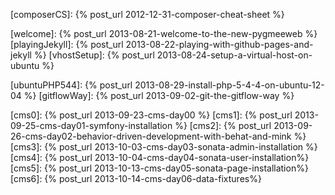 <!--- LINKS LIBRARY
This is a link library that permit to centralize blog's links

this is mainly geared toward site inner links
any changes made to an url can be easily reflected here
and be used on both site's posts

Need to include this library in posts or page to use it
When included on a post file, put it just before your intro paragraphe.

{% highlight yaml %}
end of front matter
---

{\% include _links_library.markdown \%}
Intro paragraphe
{% endhighlight %}

this is the include tag. just remove the **remove**

{remove% include _links_library.markdown %remove}

--->


<!--- ++++++++++++++++++++++ SITE'S PAGES ++++++++++++++++++++++ --->

[composerCS]: {% post_url 2012-12-31-composer-cheat-sheet %}

[welcome]: {% post_url 2013-08-21-welcome-to-the-new-pygmeeweb %}
[playingJekyll]: {% post_url 2013-08-22-playing-with-github-pages-and-jekyll %}
[vhostSetup]: {% post_url 2013-08-24-setup-a-virtual-host-on-ubuntu %}

[ubuntuPHP544]: {% post_url 2013-08-29-install-php-5-4-4-on-ubuntu-12-04 %}
[gitflowWay]: {% post_url 2013-09-02-git-the-gitflow-way %}

[cms0]: {% post_url 2013-09-23-cms-day00 %}
[cms1]: {% post_url 2013-09-25-cms-day01-symfony-installation %}
[cms2]: {% post_url 2013-09-26-cms-day02-behavior-driven-development-with-behat-and-mink %}
[cms3]: {% post_url 2013-10-03-cms-day03-sonata-admin-installation %}
[cms4]: {% post_url 2013-10-04-cms-day04-sonata-user-installation%}
[cms5]: {% post_url 2013-10-13-cms-day05-sonata-page-installation%}
[cms6]: {% post_url 2013-10-14-cms-day06-data-fixtures%}


[tuto.dev]: https://tuto.dev

[prey]: https://preyproject.com/
[preySignup]: https://panel.preyproject.com/signup
[preyDownload]: https://preyproject.com/download
[preyPanel]: https://panel.preyproject.com/app

<!--- ++++++++++++++++++++++ EXTERNAL PAGES ++++++++++++++++++++++ --->
[jekyll]: https://jekyllrb.com/
[leonard]: https://leonard.io/blog/2012/05/installing-ruby-1-9-3-on-ubuntu-12-04-precise-pengolin/

[ghpages]: https://pages.github.com/
[ghpagesdoc]: https://help.github.com/categories/20/articles

[Symfony]: https://symfony.com/
[Symfony2Doc]: https://symfony.com/doc/current/
[Symfony download]: https://symfony.com/download
[SymfonyDoc]: https://symfony.com/doc/current/index.html
[Symfony file permissions]: https://symfony.com/doc/current/book/installation.html#configuration-and-setup

[symfonyCMF]: https://cmf.symfony.com/
[Jobeet2]: https://www.ens.ro/2012/03/21/jobeet-tutorial-with-symfony2/

[Doctrine fixtures Bundle]: https://symfony.com/doc/current/bundles/DoctrineFixturesBundle/

[Behat]: https://behat.org/
[read behat doc]: https://docs.behat.org
[More about features on behat.org]: https://docs.behat.org/quick_intro.html#more-about-features
[steps documentation on behat.org]: https://docs.behat.org/quick_intro.html#more-about-steps
[Behat symfony extension]: https://extensions.behat.org/symfony2/
[Behat Fixtures extension]: https://extensions.behat.org/doctrine-data-fixtures/
[Mink extension]: https://extensions.behat.org/mink/

[phpunit]: https://github.com/sebastianbergmann/phpunit/

[diem]: https://diem-project.org/

[Composer]: https://getcomposer.org/doc/
[Composercli]: https://getcomposer.org/doc/03-cli.md
[ComposerGlobal]: https://getcomposer.org/doc/00-intro.md#globally

[Packagist]: https://packagist.org/

[gitflow]: https://github.com/nvie/gitflow


[Espelette pepper]: https://en.wikipedia.org/wiki/Espelette_pepper
